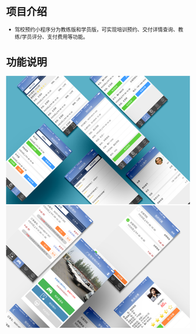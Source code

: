 
# 项目介绍


- 驾校预约小程序分为教练版和学员版，可实现培训预约、交付详情查询、教练/学员评分、支付费用等功能。

# 功能说明 

![输入图片说明](1.png)
![输入图片说明](2.png)
